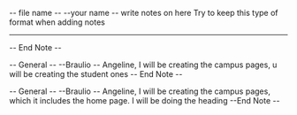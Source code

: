 -- file name --
--your name --
write notes on here 
Try to keep this type of format when adding notes 
--  --
-- End Note --

-- General --
--Braulio --
Angeline, I will be creating the campus pages, u will be creating the student ones
-- End Note --


-- General --
--Braulio --
Angeline, I will be creating the campus pages, which it includes the home page. I will be doing the heading 
--End Note --

